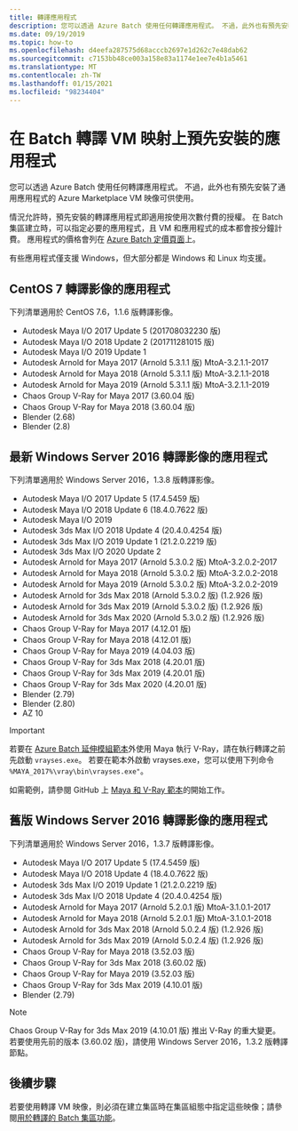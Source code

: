 ```yaml
---
title: 轉譯應用程式
description: 您可以透過 Azure Batch 使用任何轉譯應用程式。 不過，此外也有預先安裝了通用應用程式的 Azure Marketplace VM 映像可供使用。
ms.date: 09/19/2019
ms.topic: how-to
ms.openlocfilehash: d4eefa287575d68acccb2697e1d262c7e48dab62
ms.sourcegitcommit: c7153bb48ce003a158e83a1174e1ee7e4b1a5461
ms.translationtype: MT
ms.contentlocale: zh-TW
ms.lasthandoff: 01/15/2021
ms.locfileid: "98234404"
---
```

# <a name="pre-installed-applications-on-batch-rendering-vm-images"></a>在 Batch 轉譯 VM 映射上預先安裝的應用程式

您可以透過 Azure Batch 使用任何轉譯應用程式。 不過，此外也有預先安裝了通用應用程式的 Azure Marketplace VM 映像可供使用。

情況允許時，預先安裝的轉譯應用程式即適用按使用次數付費的授權。 在 Batch 集區建立時，可以指定必要的應用程式，且 VM 和應用程式的成本都會按分鐘計費。 應用程式的價格會列在 [Azure Batch 定價頁面](https://azure.microsoft.com/pricing/details/batch/#graphic-rendering)上。

有些應用程式僅支援 Windows，但大部分都是 Windows 和 Linux 均支援。

## <a name="applications-on-centos-7-rendering-images"></a>CentOS 7 轉譯影像的應用程式

下列清單適用於 CentOS 7.6，1.1.6 版轉譯影像。

* Autodesk Maya I/O 2017 Update 5 (201708032230 版)
* Autodesk Maya I/O 2018 Update 2 (201711281015 版)
* Autodesk Maya I/O 2019 Update 1
* Autodesk Arnold for Maya 2017 (Arnold 5.3.1.1 版) MtoA-3.2.1.1-2017
* Autodesk Arnold for Maya 2018 (Arnold 5.3.1.1 版) MtoA-3.2.1.1-2018
* Autodesk Arnold for Maya 2019 (Arnold 5.3.1.1 版) MtoA-3.2.1.1-2019
* Chaos Group V-Ray for Maya 2017 (3.60.04 版)
* Chaos Group V-Ray for Maya 2018 (3.60.04 版)
* Blender (2.68)
* Blender (2.8)

## <a name="applications-on-latest-windows-server-2016-rendering-images"></a>最新 Windows Server 2016 轉譯影像的應用程式

下列清單適用於 Windows Server 2016，1.3.8 版轉譯影像。

* Autodesk Maya I/O 2017 Update 5 (17.4.5459 版)
* Autodesk Maya I/O 2018 Update 6 (18.4.0.7622 版)
* Autodesk Maya I/O 2019
* Autodesk 3ds Max I/O 2018 Update 4 (20.4.0.4254 版)
* Autodesk 3ds Max I/O 2019 Update 1 (21.2.0.2219 版)
* Autodesk 3ds Max I/O 2020 Update 2
* Autodesk Arnold for Maya 2017 (Arnold 5.3.0.2 版) MtoA-3.2.0.2-2017
* Autodesk Arnold for Maya 2018 (Arnold 5.3.0.2 版) MtoA-3.2.0.2-2018
* Autodesk Arnold for Maya 2019 (Arnold 5.3.0.2 版) MtoA-3.2.0.2-2019
* Autodesk Arnold for 3ds Max 2018 (Arnold 5.3.0.2 版) (1.2.926 版)
* Autodesk Arnold for 3ds Max 2019 (Arnold 5.3.0.2 版) (1.2.926 版)
* Autodesk Arnold for 3ds Max 2020 (Arnold 5.3.0.2 版) (1.2.926 版)
* Chaos Group V-Ray for Maya 2017 (4.12.01 版)
* Chaos Group V-Ray for Maya 2018 (4.12.01 版)
* Chaos Group V-Ray for Maya 2019 (4.04.03 版)
* Chaos Group V-Ray for 3ds Max 2018 (4.20.01 版)
* Chaos Group V-Ray for 3ds Max 2019 (4.20.01 版)
* Chaos Group V-Ray for 3ds Max 2020 (4.20.01 版)
* Blender (2.79)
* Blender (2.80)
* AZ 10

> [!IMPORTANT]
> 若要在 [Azure Batch 延伸模組範本](https://github.com/Azure/batch-extension-templates)外使用 Maya 執行 V-Ray，請在執行轉譯之前先啟動 `vrayses.exe`。 若要在範本外啟動 vrayses.exe，您可以使用下列命令 `%MAYA_2017%\vray\bin\vrayses.exe"`。
>
> 如需範例，請參閱 GitHub 上 [Maya 和 V-Ray 範本](https://github.com/Azure/batch-extension-templates/blob/master/templates/maya/render-vray-windows/pool.template.json)的開始工作。

## <a name="applications-on-previous-windows-server-2016-rendering-images"></a>舊版 Windows Server 2016 轉譯影像的應用程式

下列清單適用於 Windows Server 2016，1.3.7 版轉譯影像。

* Autodesk Maya I/O 2017 Update 5 (17.4.5459 版)
* Autodesk Maya I/O 2018 Update 4 (18.4.0.7622 版)
* Autodesk 3ds Max I/O 2019 Update 1 (21.2.0.2219 版)
* Autodesk 3ds Max I/O 2018 Update 4 (20.4.0.4254 版)
* Autodesk Arnold for Maya 2017 (Arnold 5.2.0.1 版) MtoA-3.1.0.1-2017
* Autodesk Arnold for Maya 2018 (Arnold 5.2.0.1 版) MtoA-3.1.0.1-2018
* Autodesk Arnold for 3ds Max 2018 (Arnold 5.0.2.4 版) (1.2.926 版)
* Autodesk Arnold for 3ds Max 2019 (Arnold 5.0.2.4 版) (1.2.926 版)
* Chaos Group V-Ray for Maya 2018 (3.52.03 版)
* Chaos Group V-Ray for 3ds Max 2018 (3.60.02 版)
* Chaos Group V-Ray for Maya 2019 (3.52.03 版)
* Chaos Group V-Ray for 3ds Max 2019 (4.10.01 版)
* Blender (2.79)

> [!NOTE]
> Chaos Group V-Ray for 3ds Max 2019 (4.10.01 版) 推出 V-Ray 的重大變更。 若要使用先前的版本 (3.60.02 版)，請使用 Windows Server 2016，1.3.2 版轉譯節點。

## <a name="next-steps"></a>後續步驟

若要使用轉譯 VM 映像，則必須在建立集區時在集區組態中指定這些映像；請參閱[用於轉譯的 Batch 集區功能](./batch-rendering-functionality.md)。
